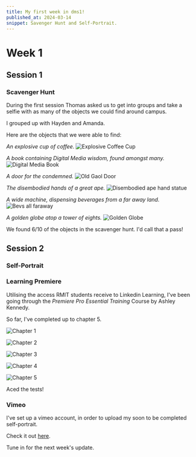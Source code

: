 ```yaml
---
title: My first week in dms1!
published_at: 2024-03-14
snippet: Savenger Hunt and Self-Portrait.
---
```


# Week 1

## Session 1

### Scavenger Hunt

During the first session Thomas asked us to get into groups and take a selfie with as many of the objects we could find around campus.

I grouped up with Hayden and Amanda.

Here are the objects that we were able to find:

_An explosive cup of coffee._
![Explosive Coffee Cup](/w01s01/Bang!Caffeine.jpg)

_A book containing Digital Media wisdom, found amongst many._
![Digital Media Book](/w01s01/Book-of-Wisdom.jpg)

_A door for the condemned._
![Old Gaol Door](/w01s01/door4condemned.jpg)

_The disembodied hands of a great ape._
![Disembodied ape hand statue](/w01s01/Disembodied-apehands.jpg)

_A wide machine, dispensing beverages from a far away land._
![Bevs all faraway](/w01s01/Bevs-alla-faraway.jpg)

_A golden globe atop a tower of eights._
![Golden Globe](/w01s01/Golden-Globe.jpg)

We found 6/10 of the objects in the scavenger hunt. I'd call that a pass!


## Session 2

### Self-Portrait

### Learning Premiere

Utilising the access RMIT students receive to Linkedin Learning, I've been going through the *Premiere Pro Essential Training* Course by Ashley Kennedy.

So far, I've completed up to chapter 5.

![Chapter 1](w01s02/Chapter_1.png)

![Chapter 2](w01s02/Chapter_2.png)

![Chapter 3](w01s02/Chapter_3.png)

![Chapter 4](w01s02/Chapter_4.png)

![Chapter 5](w01s02/Chapter_5.png)

Aced the tests!

### Vimeo

I've set up a vimeo account, in order to upload my soon to be completed self-portrait.

Check it out [here](https://vimeo.com/user216433745).

Tune in for the next week's update. 

